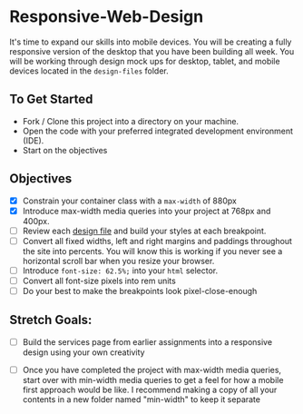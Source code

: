 # Responsive-Web-Design

It's time to expand our skills into mobile devices.  You will be creating a fully responsive version of the desktop that you have been building all week. You will be working through design mock ups for desktop, tablet, and mobile devices located in the `design-files` folder. 

## To Get Started

* Fork / Clone this project into a directory on your machine.
* Open the code with your preferred integrated development environment (IDE).
* Start on the objectives 

## Objectives

* [x] Constrain your container class with a `max-width` of 880px
* [x] Introduce max-width media queries into your project at 768px and 400px.  
* [ ] Review each [design file](design-files) and build your styles at each breakpoint.
* [ ] Convert all fixed widths, left and right margins and paddings throughout the site into percents. You will know this is working if you never see a horizontal scroll bar when you resize your browser.
* [ ] Introduce `font-size: 62.5%;` into your `html` selector.
* [ ] Convert all font-size pixels into rem units
* [ ] Do your best to make the breakpoints look pixel-close-enough 

## Stretch Goals: 
* [ ] Build the services page from earlier assignments into a responsive design using your own creativity
* [ ] Once you have completed the project with max-width media queries, start over with min-width media queries to get a feel for how a mobile first approach would be like.  I recommend making a copy of all your contents in a new folder named "min-width" to keep it separate



